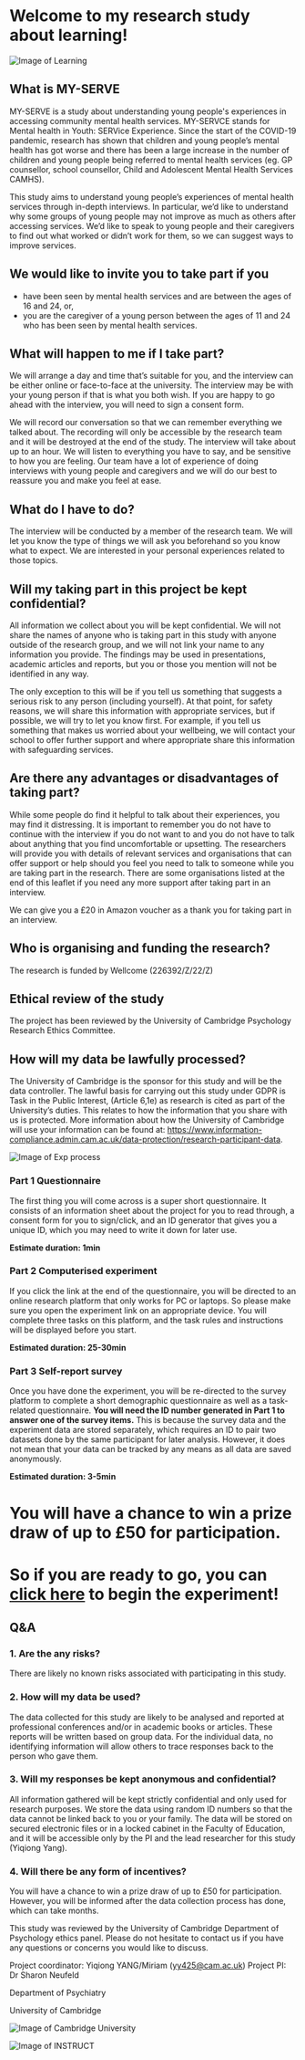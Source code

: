 # Welcome to my research study about learning! 

![Image of Learning](https://www.wiley.com/learn/jossey-bass/images/what-every-teacher-should-know-about-the-science-of-learning.jpg)

## What is MY-SERVE

MY-SERVE is a study about understanding young people's experiences in accessing community mental health services. MY-SERVCE stands for Mental health in Youth: SERVice Experience. Since the start of the COVID-19 pandemic, research has shown that children and young people’s mental health has got worse and there has been a large increase in the number of children and young people being referred to mental health services (eg. GP counsellor, school counsellor, Child and Adolescent Mental Health Services CAMHS). 

This study aims to understand young people’s experiences of mental health services through in-depth interviews. In particular, we’d like to understand why some groups of young people may not improve as much as others after accessing services. We’d like to speak to young people and their caregivers to find out what worked or didn’t work for them, so we can suggest ways to improve services.


## We would like to invite you to take part if you  

* have been seen by mental health services and are between the ages of 16 and 24, or,
* you are the caregiver of a young person between the ages of 11 and 24 who has been seen by mental health services.

## What will happen to me if I take part?

We will arrange a day and time that’s suitable for you, and the interview can be either online or face-to-face at the university. The interview may be with your young person if that is what you both wish. If you are happy to go ahead with the interview, you will need to sign a consent form. 

We will record our conversation so that we can remember everything we talked about. The recording will only be accessible by the research team and it will be destroyed at the end of the study. The interview will take about up to an hour. We will listen to everything you have to say, and be sensitive to how you are feeling. Our team have a lot of experience of doing interviews with young people and caregivers and we will do our best to reassure you and make you feel at ease. 

## What do I have to do?
The interview will be conducted by a member of the research team. We will let you know the type of things we will ask you beforehand so you know what to expect. We are interested in your personal experiences related to those topics. 

## Will my taking part in this project be kept confidential?
All information we collect about you will be kept confidential. We will not share the names of anyone who is taking part in this study with anyone outside of the research group, and we will not link your name to any information you provide. The findings may be used in presentations, academic articles and reports, but you or those you mention will not be identified in any way. 

The only exception to this will be if you tell us something that suggests a serious risk to any person (including yourself). At that point, for safety reasons, we will share this information with appropriate services, but if possible, we will try to let you know first.  For example, if you tell us something that makes us worried about your wellbeing, we will contact your school to offer further support and where appropriate share this information with safeguarding services.


## Are there any advantages or disadvantages of taking part?
While some people do find it helpful to talk about their experiences, you may find it distressing. It is important to remember you do not have to continue with the interview if you do not want to and you do not have to talk about anything that you find uncomfortable or upsetting. The researchers will provide you with details of relevant services and organisations that can offer support or help should you feel you need to talk to someone while you are taking part in the research. There are some organisations listed at the end of this leaflet if you need any more support after taking part in an interview.

We can give you a £20 in Amazon voucher as a thank you for taking part in an interview. 


## Who is organising and funding the research?
The research is funded by Wellcome (226392/Z/22/Z)

## Ethical review of the study
The project has been reviewed by the University of Cambridge Psychology Research Ethics Committee.

## How will my data be lawfully processed?
The University of Cambridge is the sponsor for this study and will be the data controller. The lawful basis for carrying out this study under GDPR is Task in the Public Interest, (Article 6,1e) as research is cited as part of the University’s duties. This relates to how the information that you share with us is protected. More information about how the University of Cambridge will use your information can be found at: https://www.information-compliance.admin.cam.ac.uk/data-protection/research-participant-data.



![Image of Exp process](https://i.postimg.cc/vHGssCwz/Screenshot-2021-07-28-at-19-52-34.png)

### Part 1 Questionnaire
The first thing you will come across is a super short questionnaire. It consists of an information sheet about the project for you to read through, a consent form for you to sign/click, and an ID generator that gives you a unique ID, which you may need to write it down for later use. 

__Estimate duration: 1min__

### Part 2 Computerised experiment
If you click the link at the end of the questionnaire, you will be directed to an online research platform that only works for PC or laptops. So please make sure you open the experiment link on an appropriate device. You will complete three tasks on this platform, and the task rules and instructions will be displayed before you start. 

__Estimated duration: 25-30min__

### Part 3 Self-report survey
Once you have done the experiment, you will be re-directed to the survey platform to complete a short demographic questionnaire as well as a task-related questionnaire. __You will need the ID number generated in Part 1 to answer one of the survey items.__ This is because the survey data and the experiment data are stored separately, which requires an ID to pair two datasets done by the same participant for later analysis. However, it does not mean that your data can be tracked by any means as all data are saved anonymously.  

__Estimated duration: 3-5min__



# You will have a chance to win a prize draw of up to £50 for participation.
# So if you are ready to go, you can [click here](https://cambridge.eu.qualtrics.com/jfe/form/SV_6nCiywasShVbvkq) to begin the experiment!



## Q&A 

### __1. Are the any risks?__

There are likely no known risks associated with participating in this study. 

### __2. How will my data be used?__

The data collected for this study are likely to be analysed and reported at professional conferences and/or in academic books or articles. These reports will be written based on group data. For the individual data, no identifying information will allow others to trace responses back to the person who gave them.

### __3. Will my responses be kept anonymous and confidential?__

All information gathered will be kept strictly confidential and only used for research purposes. We store the data using random ID numbers so that the data cannot be linked back to you or your family. The data will be stored on secured electronic files or in a locked cabinet in the Faculty of Education, and it will be accessible only by the PI and the lead researcher for this study (Yiqiong Yang).

### __4. Will there be any form of incentives?__
You will have a chance to win a prize draw of up to £50 for participation. However, you will be informed after the data collection process has done, which can take months. 


This study was reviewed by the University of Cambridge Department of Psychology ethics panel. Please do not hesitate to contact us if you have any questions or concerns you would like to discuss.

Project coordinator: Yiqiong YANG/Miriam (yy425@cam.ac.uk)
Project PI: Dr Sharon Neufeld


Department of Psychiatry

University of Cambridge


![Image of Cambridge University](https://www.educ.cam.ac.uk/facultyweb_content/news/sites/default/files/shorthand/81/C8Adkz9Jkx/assets/mYJevb0XiO/logo-faculty-education-750x256.jpeg)

![Image of INSTRUCT](https://i1.rgstatic.net/ii/lab.file/AS%3A680533008855042%401539263121983_xl)

